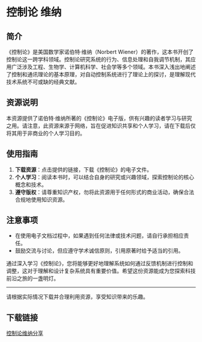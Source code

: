 # 控制论 维纳

## 简介

《控制论》是美国数学家诺伯特·维纳（Norbert Wiener）的著作，这本书开创了控制论这一跨学科领域。控制论研究系统的行为、信息处理和自我调节机制，其应用广泛涉及工程、生物学、计算机科学、社会学等多个领域。本书深入浅出地阐述了控制和通讯理论的基本原理，对自动控制系统进行了理论上的探讨，是理解现代技术系统不可或缺的经典文献。

## 资源说明

本资源提供了诺伯特·维纳所著的《控制论》电子版，供有兴趣的读者学习与研究之用。请注意，此资源来源于网络，旨在促进知识共享和个人学习，请在下载后仅将其用于非商业的个人学习目的。

## 使用指南

1. **下载资源**：点击提供的链接，下载《控制论》的电子文件。
2. **个人学习**：阅读本书时，可以结合自身的研究或兴趣领域，探索控制论的核心概念和技术。
3. **遵守版权**：请尊重知识产权，勿将此资源用于任何形式的商业活动，确保合法合规地使用知识资源。

## 注意事项

- 在使用电子文档过程中，如果遇到任何法律或技术问题，请自行承担相应责任。
- 鼓励交流与讨论，但应遵守学术诚信原则，引用原著时给予适当的引用。

通过深入学习《控制论》，您将能够更好地理解系统如何通过反馈机制进行控制和调整，这对于理解和设计复杂系统具有重要价值。希望这份资源能成为您探索科技前沿之旅的一盏明灯。

---

请根据实际情况下载并合理利用资源，享受知识带来的乐趣。

## 下载链接

[控制论维纳分享](https://pan.quark.cn/s/b1cf25679213)